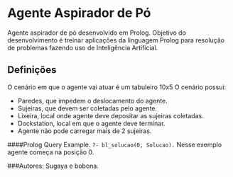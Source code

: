 # Agente Aspirador de Pó

Agente aspirador de pó desenvolvido em Prolog. Objetivo do desenvolvimento é treinar aplicações da linguagem Prolog para resolução de problemas fazendo uso de Inteligência Artificial.

## Definições
O cenário em que o agente vai atuar é um tabuleiro 10x5
O cenário possui:
- Paredes, que impedem o deslocamento do agente.
- Sujeiras, que devem ser coletadas pelo agente.
- Lixeira, local onde agente deve depositar as sujeiras coletadas.
- Dockstation, local em que o agente deve terminar.
- Agente não pode carregar mais de 2 sujeiras.

####Prolog Query Example.
`?- bl_solucao(0, Solucao).`
Nesse exemplo agente começa na posição 0.

###Autores: Sugaya e bobona.
